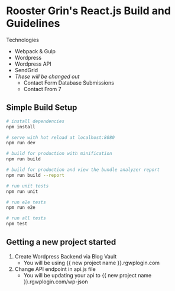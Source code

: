 # Rooster Grin's React.js Build and Guidelines

Technologies
  - Webpack & Gulp
  - Wordpress
  - Wordpress API
  - SendGrid
  - *These will be changed out*
    - Contact Form Database Submissions
    - Contact From 7

## Simple Build Setup

``` bash
# install dependencies
npm install

# serve with hot reload at localhost:8080
npm run dev

# build for production with minification
npm run build

# build for production and view the bundle analyzer report
npm run build --report

# run unit tests
npm run unit

# run e2e tests
npm run e2e

# run all tests
npm test
```

## Getting a new project started

  1. Create Wordpress Backend via Blog Vault
      - You will be using {{ new project name }}.rgwplogin.com
  2. Change API endpoint in api.js file
      - You will be updating your api to {{ new project name }}.rgwplogin.com/wp-json
